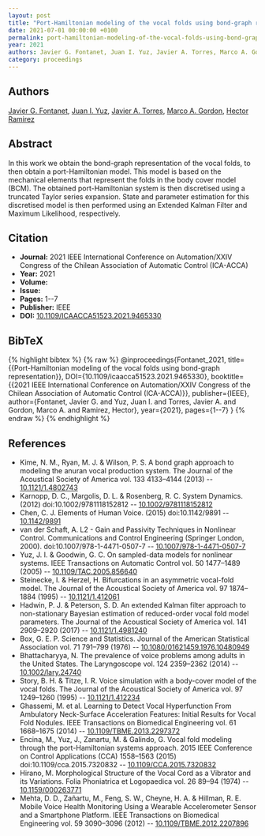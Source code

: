 ```yaml
---
layout: post
title: "Port-Hamiltonian modeling of the vocal folds using bond-graph representation"
date: 2021-07-01 00:00:00 +0100
permalink: port-hamiltonian-modeling-of-the-vocal-folds-using-bond-graph-representation
year: 2021
authors: Javier G. Fontanet, Juan I. Yuz, Javier A. Torres, Marco A. Gordon, Hector Ramirez
category: proceedings
---
```

 
## Authors
[Javier G. Fontanet](authors/javier-g-fontanet), [Juan I. Yuz](authors/juan-i-yuz), [Javier A. Torres](authors/javier-a-torres), [Marco A. Gordon](authors/marco-a-gordon), [Hector Ramirez](authors/hector-ramirez)
 
## Abstract
In this work we obtain the bond-graph representation of the vocal folds, to then obtain a port-Hamiltonian model. This model is based on the mechanical elements that represent the folds in the body cover model (BCM). The obtained port-Hamiltonian system is then discretised using a truncated Taylor series expansion. State and parameter estimation for this discretised model is then performed using an Extended Kalman Filter and Maximum Likelihood, respectively.
 
## Citation
- **Journal:** 2021 IEEE International Conference on Automation/XXIV Congress of the Chilean Association of Automatic Control (ICA-ACCA)
- **Year:** 2021
- **Volume:** 
- **Issue:** 
- **Pages:** 1--7
- **Publisher:** IEEE
- **DOI:** [10.1109/ICAACCA51523.2021.9465330](https://doi.org/10.1109/ICAACCA51523.2021.9465330)
 
## BibTeX
{% highlight bibtex %}
{% raw %}
@inproceedings{Fontanet_2021,
  title={{Port-Hamiltonian modeling of the vocal folds using bond-graph representation}},
  DOI={10.1109/icaacca51523.2021.9465330},
  booktitle={{2021 IEEE International Conference on Automation/XXIV Congress of the Chilean Association of Automatic Control (ICA-ACCA)}},
  publisher={IEEE},
  author={Fontanet, Javier G. and Yuz, Juan I. and Torres, Javier A. and Gordon, Marco A. and Ramirez, Hector},
  year={2021},
  pages={1--7}
}
{% endraw %}
{% endhighlight %}
 
## References
- Kime, N. M., Ryan, M. J. & Wilson, P. S. A bond graph approach to modeling the anuran vocal production system. The Journal of the Acoustical Society of America vol. 133 4133–4144 (2013) -- [10.1121/1.4802743](https://doi.org/10.1121/1.4802743)
- Karnopp, D. C., Margolis, D. L. & Rosenberg, R. C. System Dynamics. (2012) doi:10.1002/9781118152812 -- [10.1002/9781118152812](https://doi.org/10.1002/9781118152812)
- Chen, C. J. Elements of Human Voice. (2015) doi:10.1142/9891 -- [10.1142/9891](https://doi.org/10.1142/9891)
- van der Schaft, A. L2 - Gain and Passivity Techniques in Nonlinear Control. Communications and Control Engineering (Springer London, 2000). doi:10.1007/978-1-4471-0507-7 -- [10.1007/978-1-4471-0507-7](https://doi.org/10.1007/978-1-4471-0507-7)
- Yuz, J. I. & Goodwin, G. C. On sampled-data models for nonlinear systems. IEEE Transactions on Automatic Control vol. 50 1477–1489 (2005) -- [10.1109/TAC.2005.856640](https://doi.org/10.1109/TAC.2005.856640)
- Steinecke, I. & Herzel, H. Bifurcations in an asymmetric vocal-fold model. The Journal of the Acoustical Society of America vol. 97 1874–1884 (1995) -- [10.1121/1.412061](https://doi.org/10.1121/1.412061)
- Hadwin, P. J. & Peterson, S. D. An extended Kalman filter approach to non-stationary Bayesian estimation of reduced-order vocal fold model parameters. The Journal of the Acoustical Society of America vol. 141 2909–2920 (2017) -- [10.1121/1.4981240](https://doi.org/10.1121/1.4981240)
- Box, G. E. P. Science and Statistics. Journal of the American Statistical Association vol. 71 791–799 (1976) -- [10.1080/01621459.1976.10480949](https://doi.org/10.1080/01621459.1976.10480949)
- Bhattacharyya, N. The prevalence of voice problems among adults in the United States. The Laryngoscope vol. 124 2359–2362 (2014) -- [10.1002/lary.24740](https://doi.org/10.1002/lary.24740)
- Story, B. H. & Titze, I. R. Voice simulation with a body-cover model of the vocal folds. The Journal of the Acoustical Society of America vol. 97 1249–1260 (1995) -- [10.1121/1.412234](https://doi.org/10.1121/1.412234)
- Ghassemi, M. et al. Learning to Detect Vocal Hyperfunction From Ambulatory Neck-Surface Acceleration Features: Initial Results for Vocal Fold Nodules. IEEE Transactions on Biomedical Engineering vol. 61 1668–1675 (2014) -- [10.1109/TBME.2013.2297372](https://doi.org/10.1109/TBME.2013.2297372)
- Encina, M., Yuz, J., Zanartu, M. & Galindo, G. Vocal fold modeling through the port-Hamiltonian systems approach. 2015 IEEE Conference on Control Applications (CCA) 1558–1563 (2015) doi:10.1109/cca.2015.7320832 -- [10.1109/CCA.2015.7320832](https://doi.org/10.1109/CCA.2015.7320832)
- Hirano, M. Morphological Structure of the Vocal Cord as a Vibrator and its Variations. Folia Phoniatrica et Logopaedica vol. 26 89–94 (1974) -- [10.1159/000263771](https://doi.org/10.1159/000263771)
- Mehta, D. D., Zañartu, M., Feng, S. W., Cheyne, H. A. & Hillman, R. E. Mobile Voice Health Monitoring Using a Wearable Accelerometer Sensor and a Smartphone Platform. IEEE Transactions on Biomedical Engineering vol. 59 3090–3096 (2012) -- [10.1109/TBME.2012.2207896](https://doi.org/10.1109/TBME.2012.2207896)

